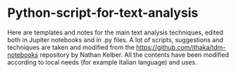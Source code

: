 # Python-script-for-text-analysis

Here are templates and notes for the main text analysis techniques, edited both in Jupiter notebooks and in .py files. A lot of scripts, suggestions and techniques are taken and modified from the https://github.com/ithaka/tdm-notebooks repository by Nathan Kelber. All the contents have been modified according to local needs (for example Italian language) and uses. 

